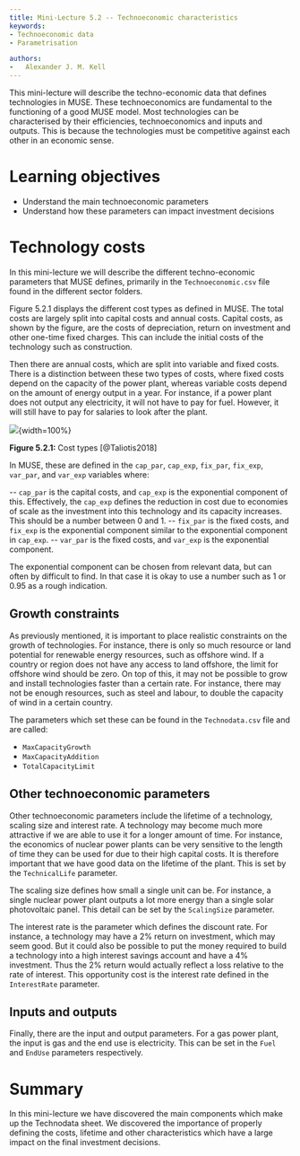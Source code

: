 ```yaml
---
title: Mini-Lecture 5.2 -- Technoeconomic characteristics
keywords:
- Technoeconomic data
- Parametrisation

authors:
-   Alexander J. M. Kell
---
```


This mini-lecture will describe the techno-economic data that defines technologies in MUSE. These technoeconomics are fundamental to the functioning of a good MUSE model. Most technologies can be characterised by their efficiencies,  technoeconomics and inputs and outputs. This is because the technologies must be competitive against each other in an economic sense.

# Learning objectives

- Understand the main technoeconomic parameters
- Understand how these parameters can impact investment decisions

# Technology costs

In this mini-lecture we will describe the different techno-economic parameters that MUSE defines, primarily in the `Technoeconomic.csv` file found in the different sector folders.

Figure 5.2.1 displays the different cost types as defined in MUSE. The total costs are largely split into capital costs and annual costs. Capital costs, as shown by the figure, are the costs of depreciation, return on investment and other one-time fixed charges. This can include the initial costs of the technology such as construction.

Then there are annual costs, which are split into variable and fixed costs. There is a distinction between these two types of costs, where fixed costs depend on the capacity of the power plant, whereas variable costs depend on the amount of energy output in a year. For instance, if a power plant does not output any electricity, it will not have to pay for fuel. However, it will still have to pay for salaries to look after the plant.

![](assets/Figure_5.2.1.png){width=100%}

**Figure 5.2.1:** Cost types [@Taliotis2018]

In MUSE, these are defined in the `cap_par`, `cap_exp`, `fix_par`, `fix_exp`, `var_par`, and `var_exp` variables where: 

-- `cap_par` is the capital costs, and `cap_exp` is the exponential component of this. Effectively, the `cap_exp` defines the reduction in cost due to economies of scale as the investment into this technology and its capacity increases. This should be a number between 0 and 1.
-- `fix_par` is the fixed costs, and `fix_exp` is the exponential component similar to the exponential component in `cap_exp`.
-- `var_par` is the fixed costs, and `var_exp` is the exponential component.

The exponential component can be chosen from relevant data, but can often by difficult to find. In that case it is okay to use a number such as 1 or 0.95 as a rough indication.

## Growth constraints

As previously mentioned, it is important to place realistic constraints on the growth of technologies. For instance, there is only so much resource or land potential for renewable energy resources, such as offshore wind. If a country or region does not have any access to land offshore, the limit for offshore wind should be zero. On top of this, it may not be possible to grow and install technologies faster than a certain rate. For instance, there may not be enough resources, such as steel and labour, to double the capacity of wind in a certain country.

The parameters which set these can be found in the `Technodata.csv` file and are called:

- `MaxCapacityGrowth`
- `MaxCapacityAddition`
- `TotalCapacityLimit`

## Other technoeconomic parameters

Other technoeconomic parameters include the lifetime of a technology, scaling size and interest rate. A technology may become much more attractive if we are able to use it for a longer amount of time. For instance, the economics of nuclear power plants can be very sensitive to the length of time they can be used for due to their high capital costs. It is therefore important that we have good data on the lifetime of the plant. This is set by the `TechnicalLife` parameter.

The scaling size defines how small a single unit can be. For instance, a single nuclear power plant outputs a lot more energy than a single solar photovoltaic panel. This detail can be set by the `ScalingSize` parameter.

The interest rate is the parameter which defines the discount rate. For instance, a technology may have a 2% return on investment, which may seem good. But it could also be possible to put the money required to build a technology into a high interest savings account and have a 4% investment. Thus the 2% return would actually reflect a loss relative to the rate of interest. This opportunity cost is the interest rate defined in the `InterestRate` parameter.

## Inputs and outputs

Finally, there are the input and output parameters. For a gas power plant, the input is gas and the end use is electricity. This can be set in the `Fuel` and `EndUse` parameters respectively.



# Summary

 In this mini-lecture we have discovered the main components which make up the Technodata sheet. We discovered the importance of properly defining the costs, lifetime and other characteristics which have a large impact on the final investment decisions.

 
